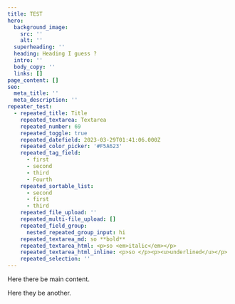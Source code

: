 ```yaml
---
title: TEST
hero:
  background_image:
    src: ''
    alt: ''
  superheading: ''
  heading: Heading I guess ?
  intro: ''
  body_copy: ''
  links: []
page_content: []
seo:
  meta_title: ''
  meta_description: ''
repeater_test:
  - repeated_title: Title
    repeated_textarea: Textarea
    repeated_number: 69
    repeated_toggle: true
    repeated_datefield: 2023-03-29T01:41:06.000Z
    repeated_color_picker: '#F5A623'
    repeated_tag_field:
      - first
      - second
      - third
      - Fourth
    repeated_sortable_list:
      - second
      - first
      - third
    repeated_file_upload: ''
    repeated_multi-file_upload: []
    repeated_field_group:
      nested_repeated_group_input: hi
    repeated_textarea_md: so **bold**
    repeated_textarea_html: <p>so <em>italic</em></p>
    repeated_textarea_html_inline: <p>so </p><p><u>underlined</u></p>
    repeated_selection: ''
---
```

Here there be main content.

Here they be another.
